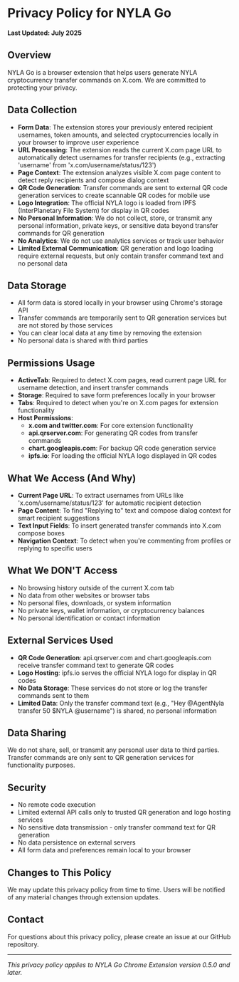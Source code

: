 # Privacy Policy for NYLA Go

**Last Updated: July 2025**

## Overview
NYLA Go is a browser extension that helps users generate NYLA cryptocurrency transfer commands on X.com. We are committed to protecting your privacy.

## Data Collection
- **Form Data**: The extension stores your previously entered recipient usernames, token amounts, and selected cryptocurrencies locally in your browser to improve user experience
- **URL Processing**: The extension reads the current X.com page URL to automatically detect usernames for transfer recipients (e.g., extracting 'username' from 'x.com/username/status/123')
- **Page Context**: The extension analyzes visible X.com page content to detect reply recipients and compose dialog context
- **QR Code Generation**: Transfer commands are sent to external QR code generation services to create scannable QR codes for mobile use
- **Logo Integration**: The official NYLA logo is loaded from IPFS (InterPlanetary File System) for display in QR codes
- **No Personal Information**: We do not collect, store, or transmit any personal information, private keys, or sensitive data beyond transfer commands for QR generation
- **No Analytics**: We do not use analytics services or track user behavior
- **Limited External Communication**: QR generation and logo loading require external requests, but only contain transfer command text and no personal data

## Data Storage
- All form data is stored locally in your browser using Chrome's storage API
- Transfer commands are temporarily sent to QR generation services but are not stored by those services
- You can clear local data at any time by removing the extension
- No personal data is shared with third parties

## Permissions Usage
- **ActiveTab**: Required to detect X.com pages, read current page URL for username detection, and insert transfer commands
- **Storage**: Required to save form preferences locally in your browser
- **Tabs**: Required to detect when you're on X.com pages for extension functionality
- **Host Permissions**: 
  - **x.com and twitter.com**: For core extension functionality
  - **api.qrserver.com**: For generating QR codes from transfer commands
  - **chart.googleapis.com**: For backup QR code generation service
  - **ipfs.io**: For loading the official NYLA logo displayed in QR codes

## What We Access (And Why)
- **Current Page URL**: To extract usernames from URLs like 'x.com/username/status/123' for automatic recipient detection
- **Page Content**: To find "Replying to" text and compose dialog context for smart recipient suggestions
- **Text Input Fields**: To insert generated transfer commands into X.com compose boxes
- **Navigation Context**: To detect when you're commenting from profiles or replying to specific users

## What We DON'T Access
- No browsing history outside of the current X.com tab
- No data from other websites or browser tabs
- No personal files, downloads, or system information
- No private keys, wallet information, or cryptocurrency balances
- No personal identification or contact information

## External Services Used
- **QR Code Generation**: api.qrserver.com and chart.googleapis.com receive transfer command text to generate QR codes
- **Logo Hosting**: ipfs.io serves the official NYLA logo for display in QR codes
- **No Data Storage**: These services do not store or log the transfer commands sent to them
- **Limited Data**: Only the transfer command text (e.g., "Hey @AgentNyla transfer 50 $NYLA @username") is shared, no personal information

## Data Sharing
We do not share, sell, or transmit any personal user data to third parties. Transfer commands are only sent to QR generation services for functionality purposes.

## Security
- No remote code execution
- Limited external API calls only to trusted QR generation and logo hosting services
- No sensitive data transmission - only transfer command text for QR generation
- No data persistence on external servers
- All form data and preferences remain local to your browser

## Changes to This Policy
We may update this privacy policy from time to time. Users will be notified of any material changes through extension updates.

## Contact
For questions about this privacy policy, please create an issue at our GitHub repository.

---

*This privacy policy applies to NYLA Go Chrome Extension version 0.5.0 and later.*